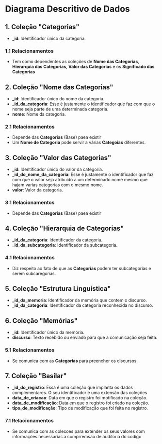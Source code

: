 # Diagrama Descritivo de Dados

## 1. **Coleção "Categorias"**

- **_id**: Identificador único da categoria.

### 1.1 Relacionamentos

- Tem como dependentes as coleções de **Nome das Categorias**, **Hierarquia das Categorias**, **Valor das Categorias** e os **Significado das Categorias**

## 2. **Coleção "Nome das Categorias"**

- **_id**: Identificador único do nome da categoria.
- **_id_da_categoria**: Esse é justamente o identificador que faz com que o nome seja parte de uma determinada categoria.
- **nome**: Nome da categoria.

### 2.1 Relacionamentos

- Depende das **Categorias** (Base) paea existir
- Um **Nome de Categoria** pode servir a várias **Categoias** diferentes.

## 3. **Coleção "Valor das Categorias"**

- **_id**: Identificador único do valor da categoria.
- **_id_do_nome_da_categoria**: Esse é justamente o identificador que faz com que o valor seja atribuido a um determinado nome mesmo que hajam varias categorias com o mesmo nome.
- **valor**: Valor da categoria.

### 3.1 Relacionamentos

- Depende das **Categorias** (Base) paea existir

## 4. **Coleção "Hierarquia de Categorias"**

- **_id_da_categoria**: Identificador da categoria.
- **_id_da_subcategoria**: Identificador da subcategoria.

### 4.1 Relacionamentos

- Diz respeito ao fato de que as **Categorias** podem ter subcategorias e serem subcaregorias.

## 5. **Coleção "Estrutura Linguística"**

- **_id_da_memoria**: Identificador da memória que contem o discurso.
- **_id_da_categoria**: Identificador da categoria reconhecida no discurso.

## 6. **Coleção "Memórias"**

- **_id**: Identificador único da memória.
- **discurso**: Texto recebido ou enviado para que a comunicação seja feita.

### 5.1 Relacionamentos

- Se comunica com as **Categorias** para preencher os discursos.

## 7. **Coleção "Basilar"**

- **_id_do_registro**: Essa é uma coleção que implanta os dados complementares. O seu identificador é uma extensão das coleções
- **data_de_criacao**: Data em que o registro foi motificado na coleção.
- **data_de_modificação**: Data em que o registro foi criado na coleção.
- **tipo_de_modificação**: Tipo de modificação que foi feita no registro.

### 7.1 Relacionamentos

- Se comunica com as colecoes para extender os seus valores com informações necessarias a comprremsao de auditoria do codigo